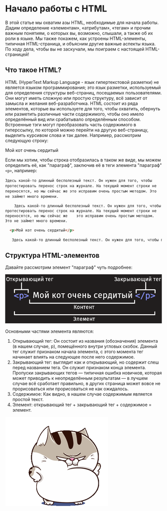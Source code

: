 # Начало работы с HTML

В этой статье мы охватим азы HTML, необходимые для начала работы. Дадим определение «элементам», «атрибутам», «тегам» и прочим важным понятиям, о которых вы, возможно, слышали, а также об их роли в языке. Мы также покажем, как устроены HTML-элементы, типичная HTML-страница, и объясним другие важные аспекты языка. По ходу дела, чтобы вы не заскучали, мы поиграем с настоящей HTML-страницей!

## Что такое HTML?

HTML (HyperText Markup Language - язык гипертекстовой разметки) не является языком программирования; это язык разметки, используемый для определения структуры веб-страниц, посещаемых пользователями. Они могут иметь сложную или простую структуру, всё зависит от замысла и желания веб-разработчика. HTML состоит из ряда элементов, которые вы используете для того, чтобы охватить, обернуть или разметить различные части содержимого, чтобы оно имело определённый вид или срабатывало определённым способом. Встроенные тэги могут преобразовать часть содержимого в гиперссылку, по которой можно перейти на другую веб-страницу, выделить курсивом слова и так далее. Например, рассмотрим следующую строку:

Мой кот очень сердитый

Если мы хотим, чтобы строка отобразилась в таком же виде, мы можем определить её, как "параграф", заключив её в теги элемента "параграф"  ``` <p> ```, например:

```Здесь какой-то длинный бесполезный текст. Он нужен для того, чтобы протестировать перенос строк на журнале. На текущий момент строки не переносятся, но мы сейчас же это исправим очень простым методом. Это не займет много времени.```

```
    Здесь какой-то длинный бесполезный текст. Он нужен для того, чтобы протестировать перенос строк на журнале. На текущий момент строки не переносятся, но мы сейчас же    это исправим очень простым методом. Это не займет много времени.
```

```HTML
  <p>Мой кот очень сердитый</p>
```

```HTML
   Здесь какой-то длинный бесполезный текст. Он нужен для того, чтобы протестировать перенос строк на журнале. На текущий момент строки не переносятся, но мы сейчас же    это исправим очень простым методом. Это не займет много времени.
```

## Структура HTML-элементов

Давайте рассмотрим элемент "параграф" чуть подробнее:

![img](./1234.png)

Основными частями элемента являются:

1. Открывающий тег: Он состоит из названия (обозначения) элемента (в нашем случае, p), помещённого внутри угловых скобок. Данный тег служит признаком начала элемента, с этого момента тег начинает влиять на следующее после него содержимое.
2. Закрывающий тег: выглядит как и открывающий, но содержит слеш перед названием тега. Он служит признаком конца элемента. Пропуски закрывающих тегов — типичная ошибка новичков, которая может приводить к неопределённым результатам — в лучшем случае всё сработает правильно, в других страница может вовсе не прорисоваться или прорисоваться не как ожидалось.
3. Содержимое: Как видно, в нашем случае содержимым является простой текст.
4. Элемент: открывающий тег + закрывающий тег + содержимое = элемент.
   
![img](./ami-fat-cat.gif)

